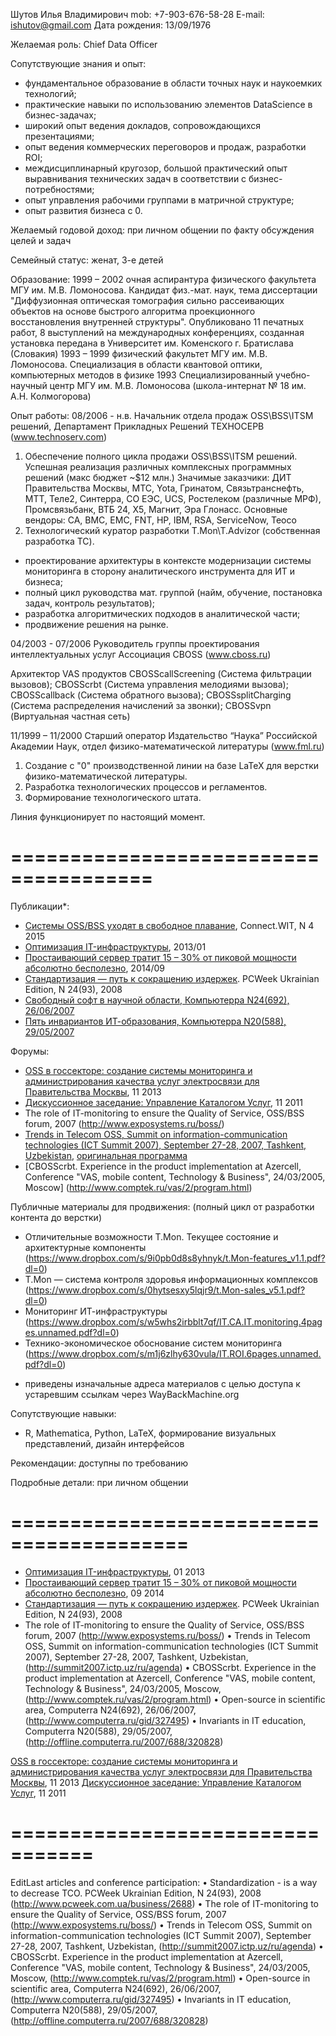 Шутов Илья Владимирович
mob: +7-903-676-58-28
E-mail: ishutov@gmail.com
Дата рождения:	13/09/1976

Желаемая роль: Chief Data Officer

Сопутствующие знания и опыт:
 - фундаментальное образование в области точных наук и наукоемких технологий;
 - практические навыки по использованию элементов DataScience в бизнес-задачах;
 - широкий опыт ведения докладов, сопровождающихся презентациями;
 - опыт ведения коммерческих переговоров и продаж, разработки ROI;
 - междисциплинарный кругозор, большой практический опыт выравнивания технических задач в соответствии с бизнес-потребностями;
 - опыт управления рабочими группами в матричной структуре;
 - опыт развития бизнеса с 0.

Желаемый годовой доход: при личном общении по факту обсуждения целей и задач

Семейный статус: женат, 3-е детей

Образование:
1999 – 2002	очная аспирантура физического факультета МГУ им. М.В. Ломоносова. Кандидат физ.-мат. наук, тема диссертации "Диффузионная оптическая томография сильно рассеивающих объектов на основе быстрого алгоритма проекционного восстановления внутренней структуры". Опубликовано 11 печатных работ, 8 выступлений на международных конференциях, созданная установка передана в  Университет им. Коменского г. Братислава (Словакия)
1993 – 1999	физический факультет МГУ им. М.В. Ломоносова. Специализация в области квантовой оптики, компьютерных методов в физике
1993		Специализированный учебно-научный центр МГУ им. М.В. Ломоносова (школа-интернат № 18 им. А.Н. Колмогорова)


Опыт работы:
08/2006 - н.в. 
Начальник отдела продаж OSS\BSS\ITSM решений, Департамент Прикладных Решений
ТЕХНОСЕРВ (www.technoserv.com)

1. Обеспечение полного цикла продажи OSS\BSS\ITSM решений. Успешная реализация различных комплексных программных решений (макс бюджет ~$12 млн.)
Значимые заказчики: ДИТ Правительства Москвы, МТС, Yota, Гринатом, Связьтранснефть, МТТ, Теле2, Синтерра, СО ЕЭС, UCS, Ростелеком (различные МРФ), Промсвязьбанк, ВТБ 24, X5, Магнит, Эра Глонасс.
Основные вендоры: CA, BMC, EMC, FNT, HP, IBM, RSA, ServiceNow, Teoco
2. Технологический куратор разработки T.Mon\T.Advizor (собственная разработка ТС).
 - проектирование архитектуры в контексте модернизации системы мониторинга в сторону аналитического инструмента для ИТ и бизнеса;
 - полный цикл руководства мат. группой (найм, обучение, постановка задач, контроль результатов);
 - разработка алгоритмических подходов в аналитической части;
 - продвижение решения на рынке.

04/2003 - 07/2006
Руководитель группы проектирования интеллектуальных услуг
Ассоциация CBOSS (www.cboss.ru)

Архитектор VAS продуктов CBOSScallScreening (Система фильтрации вызовов); CBOSScrbt (Система управления мелодиями вызова); CBOSScallback (Система обратного вызова); CBOSSsplitCharging (Система распределения начислений за звонки); CBOSSvpn (Виртуальная частная сеть)

11/1999 – 11/2000
Старший оператор
Издательство “Наука” Российской Академии Наук, отдел физико-математической литературы (www.fml.ru)

1. Создание с "0" производственной линии на базе LaTeX для верстки физико-математической литературы.
2. Разработка технологических процессов и регламентов.
3. Формирование технологического штата.

Линия функционирует по настоящий момент.

# ======================================
Публикации*:
- [Системы OSS/BSS уходят в свободное плавание](http://www.connect-wit.ru/sistemy-oss-bss-uhodyat-v-svobodnoe-plavanie.html), Connect.WIT, N 4 2015
- [Оптимизация IT-инфраструктуры](http://www.it-weekly.ru/analytics/tech/43890.html), 2013/01
- [Простаивающий сервер тратит 15 – 30% от пиковой мощности абсолютно бесполезно](http://ibusiness.ru/blog/ilya.shutov/34775), 2014/09
- [Стандартизация — путь к сокращению издержек](http://www.pcweek.ua/themes/detail.php?ID=120795). PCWeek Ukrainian Edition, N 24(93), 2008
- [Свободный софт в научной области, Компьютерра N24(692), 26/06/2007](http://old.computerra.ru/gid/327495/) 
- [Пять инвариантов ИТ-образования, Компьютерра N20(588), 29/05/2007](http://old.computerra.ru/offline/2007/688/320828/)

Форумы:
- [OSS в госсекторе: создание системы  мониторинга и администрирования качества услуг электросвязи для Правительства Москвы](http://www.boss-forum.ru/2013/programm), 11 2013
- [Дискуссионное заседание: Управление Каталогом Услуг](http://www.boss-forum.ru/2011/program), 11 2011
- The role of IT-monitoring to ensure the Quality of Service, OSS/BSS forum, 2007 (http://www.exposystems.ru/boss/)
- [Trends in Telecom OSS, Summit on information-communication technologies (ICT Summit 2007), September 27-28, 2007, Tashkent, Uzbekistan](http://www.поиск.uz/ict_summit_27/1539717), [оригинальная программа](http://summit2007.ictp.uz/ru/agenda)
- [CBOSScrbt. Experience in the product implementation at Azercell, Conference "VAS, mobile content, Technology & Business", 24/03/2005, Moscow] (http://www.comptek.ru/vas/2/program.html) 

Публичные материалы для продвижения: 
(полный цикл от разработки контента до верстки)
- Отличительные возможности T.Mon. Текущее состояние и архитектурные компоненты (https://www.dropbox.com/s/9i0pb0d8s8yhnyk/t.Mon-features_v1.1.pdf?dl=0)
- T.Mon — система контроля здоровья информационных комплексов (https://www.dropbox.com/s/0hytsesxy5lqjr9/t.Mon-sales_v5.1.pdf?dl=0)
- Мониторинг ИТ-инфраструктуры (https://www.dropbox.com/s/w5whs2irbblt7qf/IT.CA.IT.monitoring.4pages.unnamed.pdf?dl=0)
- Технико-экономическое обоснование систем мониторинга (https://www.dropbox.com/s/m1j6zlhy630vula/IT.ROI.6pages.unnamed.pdf?dl=0)


* приведены изначальные адреса материалов с целью доступа к устаревшим ссылкам через WayBackMachine.org

Сопутствующие навыки:
 - R, Mathematica, Python, LaTeX, формирование визуальных представлений, дизайн интерфейсов

Рекомендации: доступны по требованию

Подробные детали: при личном общении




# =========================================

- [Оптимизация IT-инфраструктуры](http://www.it-weekly.ru/analytics/tech/43890.html), 01 2013
- [Простаивающий сервер тратит 15 – 30% от пиковой мощности абсолютно бесполезно](http://ibusiness.ru/blog/ilya.shutov/34775), 09 2014
- [Стандартизация — путь к сокращению издержек](http://www.pcweek.ua/themes/detail.php?ID=120795). PCWeek Ukrainian Edition, N 24(93), 2008
- The role of IT-monitoring to ensure the Quality of Service, OSS/BSS forum, 2007 (http://www.exposystems.ru/boss/) 
• Trends in Telecom OSS, Summit on information-communication technologies (ICT Summit 2007), September 27-28, 2007, Tashkent, Uzbekistan, (http://summit2007.ictp.uz/ru/agenda) 
• CBOSScrbt. Experience in the product implementation at Azercell, Conference "VAS, mobile content, Technology & Business", 24/03/2005, Moscow, (http://www.comptek.ru/vas/2/program.html) 
• Open-source in scientific area, Computerra N24(692), 26/06/2007, (http://www.computerra.ru/gid/327495) 
• Invariants in IT education, Computerra N20(588), 29/05/2007, (http://offline.computerra.ru/2007/688/320828)

[OSS в госсекторе: создание системы  мониторинга и администрирования качества услуг электросвязи для Правительства Москвы](http://www.boss-forum.ru/2013/programm), 11 2013
[Дискуссионное заседание: Управление Каталогом Услуг](http://www.boss-forum.ru/2011/program), 11 2011





# =================================
EditLast articles and conference participation: • Standardization - is a way to decrease TCO. PCWeek Ukrainian Edition, N 24(93), 2008 (http://www.pcweek.com.ua/business/2688) • The role of IT-monitoring to ensure the Quality of Service, OSS/BSS forum, 2007 (http://www.exposystems.ru/boss/) • Trends in Telecom OSS, Summit on information-communication technologies (ICT Summit 2007), September 27-28, 2007, Tashkent, Uzbekistan, (http://summit2007.ictp.uz/ru/agenda) • CBOSScrbt. Experience in the product implementation at Azercell, Conference "VAS, mobile content, Technology & Business", 24/03/2005, Moscow, (http://www.comptek.ru/vas/2/program.html) • Open-source in scientific area, Computerra N24(692), 26/06/2007, (http://www.computerra.ru/gid/327495) • Invariants in IT education, Computerra N20(588), 29/05/2007, (http://offline.computerra.ru/2007/688/320828)
